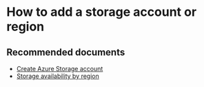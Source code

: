 <properties
	pageTitle="How to create a new storage account"
	description="How to create a new storage account"
	service="microsoft.storage"
	resource="storageaccounts"
	authors="passaree"
	displayOrder=""
	selfHelpType="generic"
	supportTopicIds="32551649"
	resourceTags=""
	productPesIds="15629"
	cloudEnvironments="public"
/>

# How to add a storage account or region

## **Recommended documents**
- [Create Azure Storage account](https://docs.microsoft.com/azure/storage/storage-create-storage-account)<br>
- [Storage availability by region](https://azure.microsoft.com/regions/services/)
